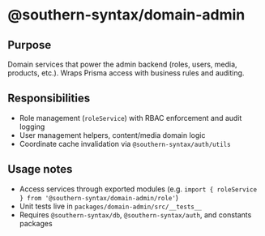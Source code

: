 # @southern-syntax/domain-admin

## Purpose
Domain services that power the admin backend (roles, users, media, products, etc.). Wraps Prisma access with business rules and auditing.

## Responsibilities
- Role management (`roleService`) with RBAC enforcement and audit logging
- User management helpers, content/media domain logic
- Coordinate cache invalidation via `@southern-syntax/auth/utils`

## Usage notes
- Access services through exported modules (e.g. `import { roleService } from '@southern-syntax/domain-admin/role'`)
- Unit tests live in `packages/domain-admin/src/__tests__`
- Requires `@southern-syntax/db`, `@southern-syntax/auth`, and constants packages
